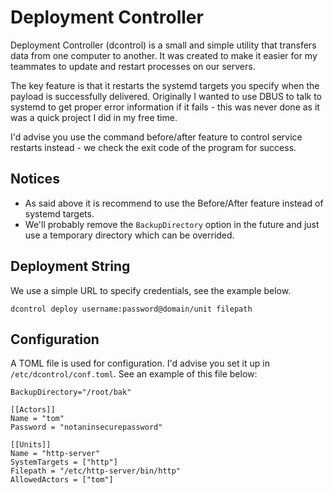 # Deployment Controller

Deployment Controller (dcontrol) is a small and simple utility that transfers data from one computer to another. It was created to make it 
easier for my teammates to update and restart processes on our servers. 

The key feature is that it restarts the systemd targets you specify when the payload is successfully delivered. Originally I wanted to use 
DBUS to talk to systemd to get proper error information if it fails - this was never done as it was a quick project I did in my free time.

I'd advise you use the command before/after feature to control service restarts instead - we check the exit code of the program for success.

## Notices

 * As said above it is recommend to use the Before/After feature instead of systemd targets.
 * We'll probably remove the `BackupDirectory` option in the future and just use a temporary directory which can be overrided.

## Deployment String

We use a simple URL to specify credentials, see the example below.

`dcontrol deploy username:password@domain/unit filepath`

## Configuration

A TOML file is used for configuration. I'd advise you set it up in `/etc/dcontrol/conf.toml`. See an example of this file below:

```
BackupDirectory="/root/bak"

[[Actors]]
Name = "tom"
Password = "notaninsecurepassword"

[[Units]]
Name = "http-server"
SystemTargets = ["http"]
Filepath = "/etc/http-server/bin/http"
AllowedActors = ["tom"]
```
